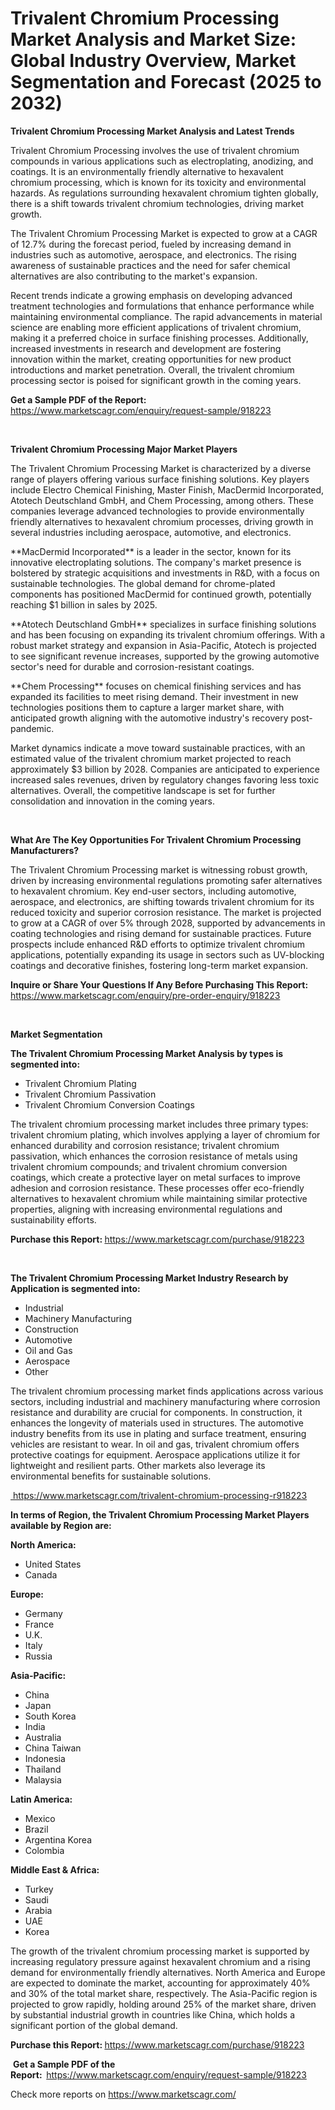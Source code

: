 <p><h1>Trivalent Chromium Processing Market Analysis and Market Size: Global Industry Overview, Market Segmentation and Forecast (2025 to 2032)</h1></p><p><strong>Trivalent Chromium Processing Market Analysis and Latest Trends</strong></p>
<p><p>Trivalent Chromium Processing involves the use of trivalent chromium compounds in various applications such as electroplating, anodizing, and coatings. It is an environmentally friendly alternative to hexavalent chromium processing, which is known for its toxicity and environmental hazards. As regulations surrounding hexavalent chromium tighten globally, there is a shift towards trivalent chromium technologies, driving market growth.</p><p>The Trivalent Chromium Processing Market is expected to grow at a CAGR of 12.7% during the forecast period, fueled by increasing demand in industries such as automotive, aerospace, and electronics. The rising awareness of sustainable practices and the need for safer chemical alternatives are also contributing to the market's expansion. </p><p>Recent trends indicate a growing emphasis on developing advanced treatment technologies and formulations that enhance performance while maintaining environmental compliance. The rapid advancements in material science are enabling more efficient applications of trivalent chromium, making it a preferred choice in surface finishing processes. Additionally, increased investments in research and development are fostering innovation within the market, creating opportunities for new product introductions and market penetration. Overall, the trivalent chromium processing sector is poised for significant growth in the coming years.</p></p>
<p><strong>Get a Sample PDF of the Report:&nbsp;</strong> <a href="https://www.marketscagr.com/enquiry/request-sample/918223?utm_campaign=1097&utm_medium=2&utm_source=Github&utm_content=ia&utm_term=07032025&utm_id=trivalent-chromium-processing">https://www.marketscagr.com/enquiry/request-sample/918223</a></p>
<p>&nbsp;</p>
<p><strong>Trivalent Chromium Processing Major Market Players</strong></p>
<p><p>The Trivalent Chromium Processing Market is characterized by a diverse range of players offering various surface finishing solutions. Key players include Electro Chemical Finishing, Master Finish, MacDermid Incorporated, Atotech Deutschland GmbH, and Chem Processing, among others. These companies leverage advanced technologies to provide environmentally friendly alternatives to hexavalent chromium processes, driving growth in several industries including aerospace, automotive, and electronics.</p><p>**MacDermid Incorporated** is a leader in the sector, known for its innovative electroplating solutions. The company's market presence is bolstered by strategic acquisitions and investments in R&D, with a focus on sustainable technologies. The global demand for chrome-plated components has positioned MacDermid for continued growth, potentially reaching $1 billion in sales by 2025.</p><p>**Atotech Deutschland GmbH** specializes in surface finishing solutions and has been focusing on expanding its trivalent chromium offerings. With a robust market strategy and expansion in Asia-Pacific, Atotech is projected to see significant revenue increases, supported by the growing automotive sector's need for durable and corrosion-resistant coatings.</p><p>**Chem Processing** focuses on chemical finishing services and has expanded its facilities to meet rising demand. Their investment in new technologies positions them to capture a larger market share, with anticipated growth aligning with the automotive industry's recovery post-pandemic.</p><p>Market dynamics indicate a move toward sustainable practices, with an estimated value of the trivalent chromium market projected to reach approximately $3 billion by 2028. Companies are anticipated to experience increased sales revenues, driven by regulatory changes favoring less toxic alternatives. Overall, the competitive landscape is set for further consolidation and innovation in the coming years.</p></p>
<p>&nbsp;</p>
<p><strong>What Are The Key Opportunities For Trivalent Chromium Processing Manufacturers?</strong></p>
<p><p>The Trivalent Chromium Processing market is witnessing robust growth, driven by increasing environmental regulations promoting safer alternatives to hexavalent chromium. Key end-user sectors, including automotive, aerospace, and electronics, are shifting towards trivalent chromium for its reduced toxicity and superior corrosion resistance. The market is projected to grow at a CAGR of over 5% through 2028, supported by advancements in coating technologies and rising demand for sustainable practices. Future prospects include enhanced R&D efforts to optimize trivalent chromium applications, potentially expanding its usage in sectors such as UV-blocking coatings and decorative finishes, fostering long-term market expansion.</p></p>
<p><strong>Inquire or Share Your Questions If Any Before Purchasing This Report:</strong> <a href="https://www.marketscagr.com/enquiry/pre-order-enquiry/918223?utm_campaign=1097&utm_medium=2&utm_source=Github&utm_content=ia&utm_term=07032025&utm_id=trivalent-chromium-processing">https://www.marketscagr.com/enquiry/pre-order-enquiry/918223</a></p>
<p>&nbsp;</p>
<p><strong>Market Segmentation</strong></p>
<p><strong>The Trivalent Chromium Processing Market Analysis by types is segmented into:</strong></p>
<p><ul><li>Trivalent Chromium Plating</li><li>Trivalent Chromium Passivation</li><li>Trivalent Chromium Conversion Coatings</li></ul></p>
<p><p>The trivalent chromium processing market includes three primary types: trivalent chromium plating, which involves applying a layer of chromium for enhanced durability and corrosion resistance; trivalent chromium passivation, which enhances the corrosion resistance of metals using trivalent chromium compounds; and trivalent chromium conversion coatings, which create a protective layer on metal surfaces to improve adhesion and corrosion resistance. These processes offer eco-friendly alternatives to hexavalent chromium while maintaining similar protective properties, aligning with increasing environmental regulations and sustainability efforts.</p></p>
<p><strong>Purchase this Report:&nbsp;</strong><a href="https://www.marketscagr.com/purchase/918223?utm_campaign=1097&utm_medium=2&utm_source=Github&utm_content=ia&utm_term=07032025&utm_id=trivalent-chromium-processing">https://www.marketscagr.com/purchase/918223</a></p>
<p>&nbsp;</p>
<p><strong>The Trivalent Chromium Processing Market Industry Research by Application is segmented into:</strong></p>
<p><ul><li>Industrial</li><li>Machinery Manufacturing</li><li>Construction</li><li>Automotive</li><li>Oil and Gas</li><li>Aerospace</li><li>Other</li></ul></p>
<p><p>The trivalent chromium processing market finds applications across various sectors, including industrial and machinery manufacturing where corrosion resistance and durability are crucial for components. In construction, it enhances the longevity of materials used in structures. The automotive industry benefits from its use in plating and surface treatment, ensuring vehicles are resistant to wear. In oil and gas, trivalent chromium offers protective coatings for equipment. Aerospace applications utilize it for lightweight and resilient parts. Other markets also leverage its environmental benefits for sustainable solutions.</p></p>
<p><a href="https://www.marketscagr.com/trivalent-chromium-processing-r918223?utm_campaign=1097&utm_medium=2&utm_source=Github&utm_content=ia&utm_term=07032025&utm_id=trivalent-chromium-processing">&nbsp;https://www.marketscagr.com/trivalent-chromium-processing-r918223</a></p>
<p><strong>In terms of Region, the Trivalent Chromium Processing Market Players available by Region are:</strong></p>
<p>
    <p> <strong> North America: </strong>
        <ul>
            <li>United States</li>
            <li>Canada</li>
        </ul>
        </p> 
    <p> <strong> Europe: </strong>
        <ul>
            <li>Germany</li>
            <li>France</li>
            <li>U.K.</li>
            <li>Italy</li>
            <li>Russia</li>
        </ul>
        </p> 
    <p> <strong> Asia-Pacific: </strong>
        <ul>
            <li>China</li>
            <li>Japan</li>
            <li>South Korea</li>
            <li>India</li>
            <li>Australia</li>
            <li>China Taiwan</li>
            <li>Indonesia</li>
            <li>Thailand</li>
            <li>Malaysia</li>
        </ul>
        </p> 
    <p> <strong> Latin America: </strong>
        <ul>
            <li>Mexico</li>
            <li>Brazil</li>
            <li>Argentina Korea</li>
            <li>Colombia</li>
        </ul>
        </p> 
    <p> <strong> Middle East & Africa: </strong>
        <ul>
            <li>Turkey</li>
            <li>Saudi</li>
            <li>Arabia</li>
            <li>UAE</li>
            <li>Korea</li>
        </ul>
    </p>
    </p>
<p><p>The growth of the trivalent chromium processing market is supported by increasing regulatory pressure against hexavalent chromium and a rising demand for environmentally friendly alternatives. North America and Europe are expected to dominate the market, accounting for approximately 40% and 30% of the total market share, respectively. The Asia-Pacific region is projected to grow rapidly, holding around 25% of the market share, driven by substantial industrial growth in countries like China, which holds a significant portion of the global demand.</p></p>
<p><strong>Purchase this Report: </strong><a href="https://www.marketscagr.com/purchase/918223?utm_campaign=1097&utm_medium=2&utm_source=Github&utm_content=ia&utm_term=07032025&utm_id=trivalent-chromium-processing">https://www.marketscagr.com/purchase/918223</a></p>
<p>&nbsp;<strong>Get a Sample PDF of the Report:&nbsp;&nbsp;</strong><a href="https://www.marketscagr.com/enquiry/request-sample/918223?utm_campaign=1097&utm_medium=2&utm_source=Github&utm_content=ia&utm_term=07032025&utm_id=trivalent-chromium-processing">https://www.marketscagr.com/enquiry/request-sample/918223</a></p>
<p><strong></strong></p>
<p>Check more reports on <a href="https://www.marketscagr.com/?utm_campaign=1097&utm_medium=2&utm_source=Github&utm_content=ia&utm_term=07032025&utm_id=trivalent-chromium-processing">https://www.marketscagr.com/</a></p>